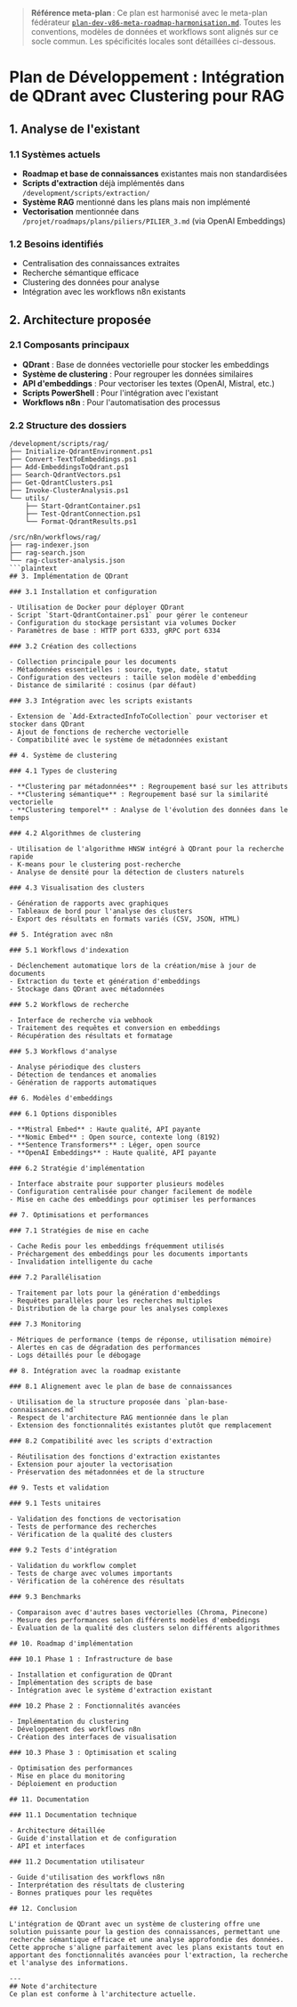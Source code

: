 > **Référence meta-plan** : Ce plan est harmonisé avec le meta-plan fédérateur [`plan-dev-v86-meta-roadmap-harmonisation.md`](projet/roadmaps/plans/consolidated/plan-dev-v86-meta-roadmap-harmonisation.md:1). Toutes les conventions, modèles de données et workflows sont alignés sur ce socle commun. Les spécificités locales sont détaillées ci-dessous.
# Plan de Développement : Intégration de QDrant avec Clustering pour RAG

## 1. Analyse de l'existant

### 1.1 Systèmes actuels

- **Roadmap et base de connaissances** existantes mais non standardisées
- **Scripts d'extraction** déjà implémentés dans `/development/scripts/extraction/`
- **Système RAG** mentionné dans les plans mais non implémenté
- **Vectorisation** mentionnée dans `/projet/roadmaps/plans/piliers/PILIER_3.md` (via OpenAI Embeddings)

### 1.2 Besoins identifiés

- Centralisation des connaissances extraites
- Recherche sémantique efficace
- Clustering des données pour analyse
- Intégration avec les workflows n8n existants

## 2. Architecture proposée

### 2.1 Composants principaux

- **QDrant** : Base de données vectorielle pour stocker les embeddings
- **Système de clustering** : Pour regrouper les données similaires
- **API d'embeddings** : Pour vectoriser les textes (OpenAI, Mistral, etc.)
- **Scripts PowerShell** : Pour l'intégration avec l'existant
- **Workflows n8n** : Pour l'automatisation des processus

### 2.2 Structure des dossiers

```plaintext
/development/scripts/rag/
├── Initialize-QdrantEnvironment.ps1
├── Convert-TextToEmbeddings.ps1
├── Add-EmbeddingsToQdrant.ps1
├── Search-QdrantVectors.ps1
├── Get-QdrantClusters.ps1
├── Invoke-ClusterAnalysis.ps1
└── utils/
    ├── Start-QdrantContainer.ps1
    ├── Test-QdrantConnection.ps1
    └── Format-QdrantResults.ps1

/src/n8n/workflows/rag/
├── rag-indexer.json
├── rag-search.json
└── rag-cluster-analysis.json
```plaintext
## 3. Implémentation de QDrant

### 3.1 Installation et configuration

- Utilisation de Docker pour déployer QDrant
- Script `Start-QdrantContainer.ps1` pour gérer le conteneur
- Configuration du stockage persistant via volumes Docker
- Paramètres de base : HTTP port 6333, gRPC port 6334

### 3.2 Création des collections

- Collection principale pour les documents
- Métadonnées essentielles : source, type, date, statut
- Configuration des vecteurs : taille selon modèle d'embedding
- Distance de similarité : cosinus (par défaut)

### 3.3 Intégration avec les scripts existants

- Extension de `Add-ExtractedInfoToCollection` pour vectoriser et stocker dans QDrant
- Ajout de fonctions de recherche vectorielle
- Compatibilité avec le système de métadonnées existant

## 4. Système de clustering

### 4.1 Types de clustering

- **Clustering par métadonnées** : Regroupement basé sur les attributs
- **Clustering sémantique** : Regroupement basé sur la similarité vectorielle
- **Clustering temporel** : Analyse de l'évolution des données dans le temps

### 4.2 Algorithmes de clustering

- Utilisation de l'algorithme HNSW intégré à QDrant pour la recherche rapide
- K-means pour le clustering post-recherche
- Analyse de densité pour la détection de clusters naturels

### 4.3 Visualisation des clusters

- Génération de rapports avec graphiques
- Tableaux de bord pour l'analyse des clusters
- Export des résultats en formats variés (CSV, JSON, HTML)

## 5. Intégration avec n8n

### 5.1 Workflows d'indexation

- Déclenchement automatique lors de la création/mise à jour de documents
- Extraction du texte et génération d'embeddings
- Stockage dans QDrant avec métadonnées

### 5.2 Workflows de recherche

- Interface de recherche via webhook
- Traitement des requêtes et conversion en embeddings
- Récupération des résultats et formatage

### 5.3 Workflows d'analyse

- Analyse périodique des clusters
- Détection de tendances et anomalies
- Génération de rapports automatiques

## 6. Modèles d'embeddings

### 6.1 Options disponibles

- **Mistral Embed** : Haute qualité, API payante
- **Nomic Embed** : Open source, contexte long (8192)
- **Sentence Transformers** : Léger, open source
- **OpenAI Embeddings** : Haute qualité, API payante

### 6.2 Stratégie d'implémentation

- Interface abstraite pour supporter plusieurs modèles
- Configuration centralisée pour changer facilement de modèle
- Mise en cache des embeddings pour optimiser les performances

## 7. Optimisations et performances

### 7.1 Stratégies de mise en cache

- Cache Redis pour les embeddings fréquemment utilisés
- Préchargement des embeddings pour les documents importants
- Invalidation intelligente du cache

### 7.2 Parallélisation

- Traitement par lots pour la génération d'embeddings
- Requêtes parallèles pour les recherches multiples
- Distribution de la charge pour les analyses complexes

### 7.3 Monitoring

- Métriques de performance (temps de réponse, utilisation mémoire)
- Alertes en cas de dégradation des performances
- Logs détaillés pour le débogage

## 8. Intégration avec la roadmap existante

### 8.1 Alignement avec le plan de base de connaissances

- Utilisation de la structure proposée dans `plan-base-connaissances.md`
- Respect de l'architecture RAG mentionnée dans le plan
- Extension des fonctionnalités existantes plutôt que remplacement

### 8.2 Compatibilité avec les scripts d'extraction

- Réutilisation des fonctions d'extraction existantes
- Extension pour ajouter la vectorisation
- Préservation des métadonnées et de la structure

## 9. Tests et validation

### 9.1 Tests unitaires

- Validation des fonctions de vectorisation
- Tests de performance des recherches
- Vérification de la qualité des clusters

### 9.2 Tests d'intégration

- Validation du workflow complet
- Tests de charge avec volumes importants
- Vérification de la cohérence des résultats

### 9.3 Benchmarks

- Comparaison avec d'autres bases vectorielles (Chroma, Pinecone)
- Mesure des performances selon différents modèles d'embeddings
- Évaluation de la qualité des clusters selon différents algorithmes

## 10. Roadmap d'implémentation

### 10.1 Phase 1 : Infrastructure de base

- Installation et configuration de QDrant
- Implémentation des scripts de base
- Intégration avec le système d'extraction existant

### 10.2 Phase 2 : Fonctionnalités avancées

- Implémentation du clustering
- Développement des workflows n8n
- Création des interfaces de visualisation

### 10.3 Phase 3 : Optimisation et scaling

- Optimisation des performances
- Mise en place du monitoring
- Déploiement en production

## 11. Documentation

### 11.1 Documentation technique

- Architecture détaillée
- Guide d'installation et de configuration
- API et interfaces

### 11.2 Documentation utilisateur

- Guide d'utilisation des workflows n8n
- Interprétation des résultats de clustering
- Bonnes pratiques pour les requêtes

## 12. Conclusion

L'intégration de QDrant avec un système de clustering offre une solution puissante pour la gestion des connaissances, permettant une recherche sémantique efficace et une analyse approfondie des données. Cette approche s'aligne parfaitement avec les plans existants tout en apportant des fonctionnalités avancées pour l'extraction, la recherche et l'analyse des informations.

---
## Note d'architecture
Ce plan est conforme à l'architecture actuelle.
